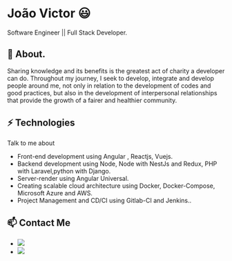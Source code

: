 # João Victor 😃
Software Engineer || Full Stack Developer.

## 🧐 About.
Sharing knowledge and its benefits is the greatest act of charity a developer can do. Throughout my journey, I seek to develop, integrate and develop people around me, not only in relation to the development of codes and good practices, but also in the development of interpersonal relationships that provide the growth of a fairer and healthier community.


## ⚡ Technologies
Talk to me about
- Front-end development using Angular , Reactjs, Vuejs.
- Backend development using Node, Node with NestJs and Redux, PHP with Laravel,python with Django.
- Server-render using Angular Universal.
- Creating scalable cloud architecture using Docker, Docker-Compose, Microsoft Azure and AWS.
- Project Management and CD/CI using Gitlab-CI and Jenkins..

## 📫 Contact Me
-  <a href = "mailto:jvssb@ic.ufal.br"><img   src="https://img.shields.io/badge/-Gmail-%23333?style=for-the-badge&logo=gmail&logoColor=white" target="_blank"></a>
-  <a href="https://www.linkedin.com/in/jvssb/" target="_blank"><img src="https://img.shields.io/badge/-LinkedIn-%230077B5?style=for-the-badge&logo=linkedin&logoColor=white" target="_blank"></a> 


<!--
**gc-codes/gc-codes** is a ✨ _special_ ✨ repository because its `README.md` (this file) appears on your GitHub profile.

Here are some ideas to get you started:

- 🔭 I’m currently working on ...
- 🌱 I’m currently learning ...
- 👯 I’m looking to collaborate on ...
- 🤔 I’m looking for help with ...
- 💬 Ask me about ...
- 📫 How to reach me: ...
- 😄 Pronouns: ...
- ⚡ Fun fact: ...
-->
